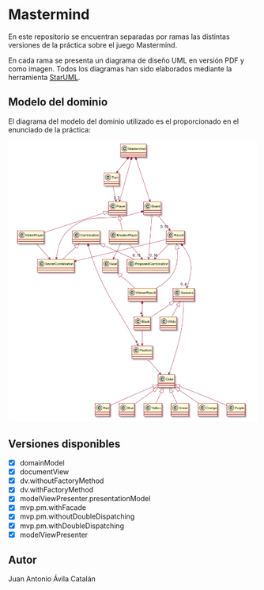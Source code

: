 # Mastermind
En este repositorio se encuentran separadas por ramas las distintas versiones de la práctica
sobre el juego Mastermind.

En cada rama se presenta un diagrama de diseño UML en versión PDF y como imagen. Todos los diagramas han sido elaborados
mediante la herramienta <a href="http://staruml.io/">StarUML<a/>.

## Modelo del dominio

El diagrama del modelo del dominio utilizado es el proporcionado en el enunciado de la práctica:

![Domain model diagram](/domainModel.png?raw=true "Domain model diagram")

## Versiones disponibles

- [x] domainModel
- [x] documentView
- [x] dv.withoutFactoryMethod
- [x] dv.withFactoryMethod
- [x] modelViewPresenter.presentationModel
- [x] mvp.pm.withFacade
- [x] mvp.pm.withoutDoubleDispatching
- [x] mvp.pm.withDoubleDispatching
- [x] modelViewPresenter

## Autor
Juan Antonio Ávila Catalán